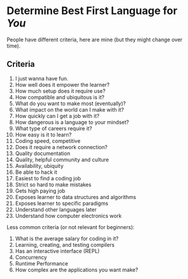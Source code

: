 # Determine Best First Language for *You*

People have different criteria, here are mine (but they might change
over time).


##  Criteria

1. I just wanna have fun.
1. How well does it empower the learner?
1. How much setup does it require use?
1. How compatible and ubiquitous is it?
1. What do you want to make most (eventually)?
1. What impact on the world can I make with it?
1. How quickly can I get a job with it?
1. How dangerous is a language to your mindset?
1. What type of careers require it?
1. How easy is it to learn?
1. Coding speed, competitive
1. Does it require a network connection?
1. Quality documentation
1. Quality, helpful community and culture
1. Availability, ubiquity
1. Be able to hack it
1. Easiest to find a coding job
1. Strict so hard to make mistakes
1. Gets high paying job
1. Exposes learner to data structures and algorithms
1. Exposes learner to specific paradigms
1. Understand other languages later
1. Understand how computer electronics work

Less common criteria (or not relevant for beginners):

1. What is the average salary for coding in it?
1. Learning, creating, and testing compilers
1. Has an interactive interface (REPL)
1. Concurrency
1. Runtime Performance
1. How complex are the applications you want make?


